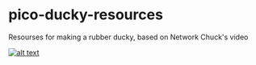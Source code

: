 # pico-ducky-resources

Resourses for making a rubber ducky, based on Network Chuck's video

[![alt text](https://img.youtube.com/vi/e_f9p-_JWZw/0.jpg)](https://www.youtube.com/watch?v=e_f9p-_JWZw)
